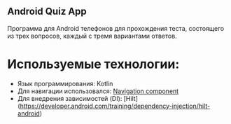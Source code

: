 ## Android Quiz App

Программа для Android телефонов для прохождения теста, состоящего из трех вопросов, каждый с тремя вариантами ответов.

# Используемые технологии:
- Язык программирования: Kotlin
- Для навигации использовался: [Navigation component](https://developer.android.com/guide/navigation/navigation-getting-started) 
- Для внедрения зависимостей (DI): [Hilt] (https://developer.android.com/training/dependency-injection/hilt-android)
